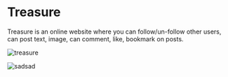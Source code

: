 # Treasure

Treasure is an online website where you can follow/un-follow other users, can post text, image, can comment, like, bookmark on posts.

![treasure](https://user-images.githubusercontent.com/101793920/198879587-10496790-9388-4bbb-95e2-ec277e2e9be6.png)

![sadsad](https://user-images.githubusercontent.com/101793920/198879652-29aa751f-56e5-463b-8e23-2ac6a530794f.png)
